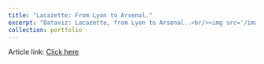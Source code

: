 ```yaml
---
title: "Lacazette: From Lyon to Arsenal."
excerpt: "Dataviz: Lacazette, from Lyon to Arsenal..<br/><img src='/images/nearest_player.png'>"
collection: portfolio
---
```


Article link: <a href="https://theo-dipiazza.medium.com/alexandre-lacazette-de-lyon-%C3%A0-arsenal-visualisation-4401eb7951b2">Click here</a>
